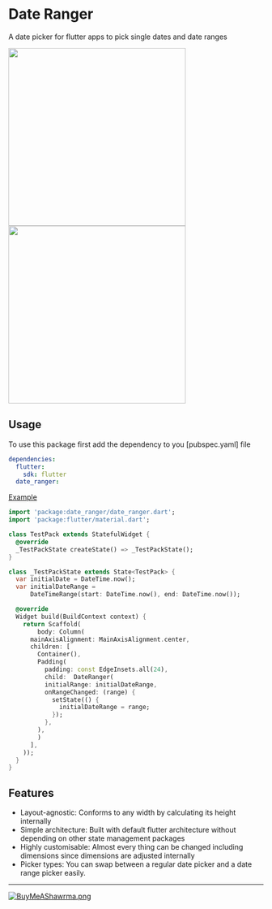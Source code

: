 # Date Ranger

A date picker for flutter apps to pick single dates and date ranges

<img src="https://github.com/funyin/date_ranger/blob/master/assets/demo.gif?raw=true" height="350em"></img><img src="https://raw.githubusercontent.com/funyin/date_ranger/master/assets/single_picker.png" height="350em"></img>

## Usage

To use this package first add the dependency to you [pubspec.yaml] file
```yaml
dependencies:
  flutter:
    sdk: flutter
  date_ranger: 
```

[Example](https://github.com/funyin/date_ranger/blob/master/lib/example/example.dart)

```dart
import 'package:date_ranger/date_ranger.dart';
import 'package:flutter/material.dart';

class TestPack extends StatefulWidget {
  @override
  _TestPackState createState() => _TestPackState();
}

class _TestPackState extends State<TestPack> {
  var initialDate = DateTime.now();
  var initialDateRange =
      DateTimeRange(start: DateTime.now(), end: DateTime.now());

  @override
  Widget build(BuildContext context) {
    return Scaffold(
        body: Column(
      mainAxisAlignment: MainAxisAlignment.center,
      children: [
        Container(),
        Padding(
          padding: const EdgeInsets.all(24),
          child:  DateRanger(
          initialRange: initialDateRange,
          onRangeChanged: (range) {
            setState(() {
              initialDateRange = range;
            });
          },
        ),
        )
      ],
    ));
  }
}
```


## Features
* Layout-agnostic: Conforms to any width by calculating its height internally
* Simple architecture: Built with default flutter architecture without depending on other state management packages
* Highly customisable:  Almost every thing can be changed including dimensions since dimensions are adjusted internally
* Picker types:  You can swap between a regular date picker and a date range picker easily.

***
[![BuyMeAShawrma.png](https://cdn.hashnode.com/res/hashnode/image/upload/v1619907239535/KqJOyu-70.png)](https://www.buymeacoffee.com/funyinkash) 
